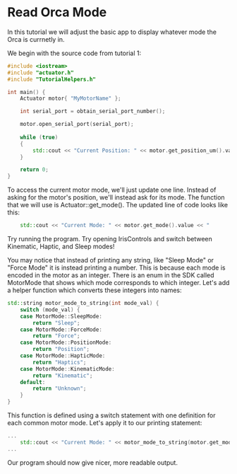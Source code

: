 # Read Orca Mode

In this tutorial we will adjust the basic app to display whatever mode the Orca is currnetly in.

We begin with the source code from tutorial 1:

```./main.cpp
#include <iostream>
#include "actuator.h"
#include "TutorialHelpers.h"

int main() {
	Actuator motor{ "MyMotorName" };

	int serial_port = obtain_serial_port_number();

	motor.open_serial_port(serial_port);
	
	while (true)
	{
		std::cout << "Current Position: " << motor.get_position_um().value << "          \r";
	}

	return 0;
}
```

To access the current motor mode, we'll just update one line. Instead of asking for the motor's position, we'll instead ask for its mode. The function that we will use is Actuator::get_mode(). The updated line of code looks like this:

```./main.cpp
	std::cout << "Current Mode: " << motor.get_mode().value << "              \r";
```

Try running the program. Try opening IrisControls and switch between Kinematic, Haptic, and Sleep modes! 

You may notice that instead of printing any string, like "Sleep Mode" or "Force Mode" it is instead printing a number. This is because each mode is encoded in the motor as an integer. There is an enum in the SDK called MotorMode that shows which mode corresponds to which integer. Let's add a helper function which converts these integers into names:

```./main.cpp
std::string motor_mode_to_string(int mode_val) {
	switch (mode_val) {
	case MotorMode::SleepMode:
		return "Sleep";
	case MotorMode::ForceMode:
		return "Force";
	case MotorMode::PositionMode:
		return "Position";
	case MotorMode::HapticMode:
		return "Haptics";
	case MotorMode::KinematicMode:
		return "Kinematic";
	default:
		return "Unknown";
	}
}
```

This function is defined using a switch statement with one definition for each common motor mode. Let's apply it to our printing statement:

```./main.cpp
...
	std::cout << "Current Mode: " << motor_mode_to_string(motor.get_mode().value) << "                 \r";
...
```

Our program should now give nicer, more readable output.
